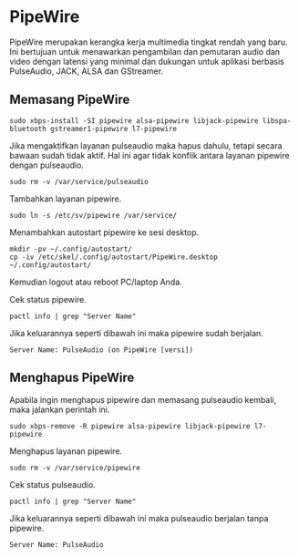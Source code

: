 # PipeWire

PipeWire merupakan kerangka kerja multimedia tingkat rendah yang baru. Ini bertujuan untuk menawarkan pengambilan dan pemutaran audio dan video dengan latensi yang minimal dan dukungan untuk aplikasi berbasis PulseAudio, JACK, ALSA dan GStreamer.

## Memasang PipeWire

```
sudo xbps-install -SI pipewire alsa-pipewire libjack-pipewire libspa-bluetooth gstreamer1-pipewire l7-pipewire
```

Jika mengaktifkan layanan pulseaudio maka hapus dahulu, tetapi secara bawaan sudah tidak aktif. Hal ini agar tidak konflik antara layanan pipewire dengan pulseaudio.
```
sudo rm -v /var/service/pulseaudio
```

Tambahkan layanan pipewire.
```
sudo ln -s /etc/sv/pipewire /var/service/
```

Menambahkan autostart pipewire ke sesi desktop.

```
mkdir -pv ~/.config/autostart/
cp -iv /etc/skel/.config/autostart/PipeWire.desktop ~/.config/autostart/
```

Kemudian logout atau reboot PC/laptop Anda.

Cek status pipewire.

```
pactl info | grep "Server Name"
```

Jika keluarannya seperti dibawah ini maka pipewire sudah berjalan.

`Server Name: PulseAudio (on PipeWire [versi])`

## Menghapus PipeWire

Apabila ingin menghapus pipewire dan memasang pulseaudio kembali, maka jalankan perintah ini.

```
sudo xbps-remove -R pipewire alsa-pipewire libjack-pipewire l7-pipewire
```

Menghapus layanan pipewire.
```
sudo rm -v /var/service/pipewire
```

Cek status pulseaudio.

```
pactl info | grep "Server Name"
```

Jika keluarannya seperti dibawah ini maka pulseaudio berjalan tanpa pipewire.

`Server Name: PulseAudio`
